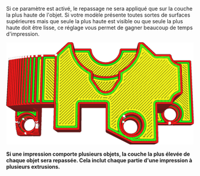 Si ce paramètre est activé, le repassage ne sera appliqué que sur la couche la plus haute de l'objet. Si votre modèle présente toutes sortes de surfaces supérieures mais que seule la plus haute est visible ou que seule la plus haute doit être lisse, ce réglage vous permet de gagner beaucoup de temps d'impression.

![Le demi-cercle de la couche inférieure ne sera pas repassé](../../../articles/images/ironing_only_highest_layer.png)

**Si une impression comporte plusieurs objets, la couche la plus élevée de chaque objet sera repassée. Cela inclut chaque partie d'une impression à plusieurs extrusions.**
